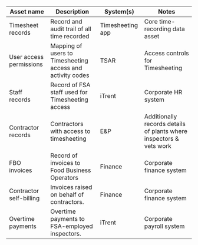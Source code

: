 Asset name              | Description                                                | System(s)         | Notes
----------------------- | ---------------------------------------------------------- | ----------------- | -------------------------
Timesheet records       | Record and audit trail of all time recorded                | Timesheeting app  | Core time-recording data asset
User access permissions | Mapping of users to Timesheeting access and activity codes | TSAR              | Access controls for Timesheeting
Staff records           | Record of FSA staff used for Timesheeting access           | iTrent            | Corporate HR system
Contractor records      | Contractors with access to timesheeting                    | E&P               | Additionally records details of plants where inspectors & vets work
FBO invoices            | Record of invoices to Food Business Operators              | Finance           | Corporate finance system
Contractor self-billing | Invoices raised on behalf of contractors.                  | Finance           | Corporate finance system
Overtime payments       | Overtime payments to FSA-employed inspectors.              | iTrent            | Corporate payroll system
